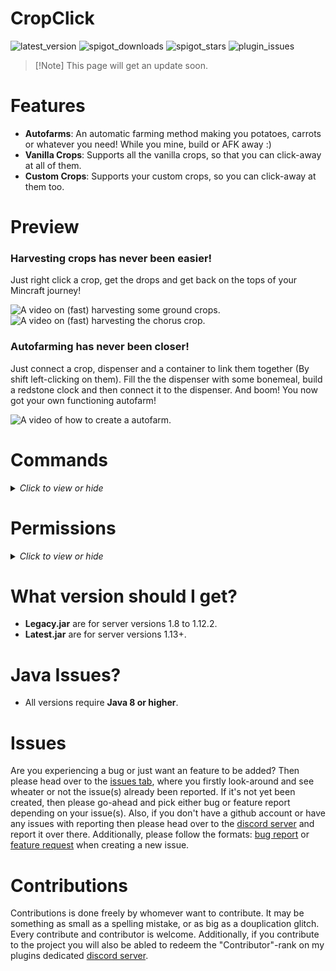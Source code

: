 # CropClick

![latest_version](https://img.shields.io/spiget/version/69480?label=version&color=teal&style=for-the-badge)
![spigot_downloads](https://img.shields.io/spiget/downloads/69480?color=teal&style=for-the-badge)
![spigot_stars](https://img.shields.io/spiget/stars/69480?color=teal&style=for-the-badge)
![plugin_issues](https://img.shields.io/github/issues/BakuPlayz/CropClick?color=teal&style=for-the-badge)

>  [!Note]
> This page will get an update soon.

# Features
- **Autofarms**: An automatic farming method making you potatoes, carrots or whatever you need! While you mine, build or AFK away :)
- **Vanilla Crops**: Supports all the vanilla crops, so that you can click-away at all of them.
- **Custom Crops**: Supports your custom crops, so you can click-away at them too.

# Preview

### Harvesting crops has never been easier! ###
Just right click a crop, get the drops and get back on the tops of your Mincraft journey!
<br>

![A video on (fast) harvesting some ground crops.](docs/media/ground_harvest.gif)
![A video on (fast) harvesting the chorus crop.](docs/media/chorus_harvest.gif)

### Autofarming has never been closer! ###
Just connect a crop, dispenser and a container to link them together (By shift left-clicking on them). Fill the the dispenser with some bonemeal, build a redstone clock and then connect it to the dispenser. And boom! You now got your own functioning autofarm!
<br>

![A video of how to create a autofarm.](docs/media/autofarm_link.gif)

# Commands
<details>
  <summary><i>Click to view or hide</i></summary>
  <br>
  
```yaml
/crop: the base command for CropClick.
/crop autofarms: shows all of the autofarms.
/crop help: shows all the commands and their permissions.
/crop reload: reloads the plugin (i.e. good for configuration changes).
/crop reset: resets the plugin to its default settings.
/crop settings: shows the most important settings for customizing CropClick.
```
</details>

# Permissions
<details>
  <summary><i>Click to view or hide</i></summary>
 
#### All
```yaml
cropclick.*: permission to access and use everything in CropClick.
cropclick.command.*: permission to use every command.
cropclick.autofarm.*: permission to use all the autofarm features.
cropclick.plant.*: permission to plant every crop.
cropclick.harvest.*: permission to harvest every crop.
cropclick.destory.*: permission to destroy every crop.
```

#### Commands
```yaml
cropclick.command.general: permission to use the general command # /crop
cropclick.command.autofarms: permission to use the autofarms command. # /crop autofarms
cropclick.command.help: permission to use the help command. # /crop help
cropclick.command.reload: permission to use the reload command. # /crop reload
cropclick.command.reset: permission to use the reset command. # /crop reset
cropclick.command.settings: permission to use the settings command. # /crop settings
```

#### Autofarms
```yaml
cropclick.autofarm.claim: permission to claim autofarms with unknown an owner.
cropclick.autofarm.link: permission to link your own autofarms.
cropclick.autofarm.unlink: permission to unlink your own autofarms.
cropclick.autofarm.unlink.others: permission to unlink others autofarms.
cropclick.autofarm.update: permission to update your own farms.
cropclick.autofarm.update.others: permission to update others autofarms.
cropclick.autofarm.toggle: permission to toggle your own autofarms.
cropclick.autofarm.toggle.others: permission to toggle others autofarms.
cropclick.autofarm.interact: permission to interact with your own autofarms.
cropclick.autofarm.interact.other: permission to interact with your others autofarms.
```

#### Crops
```yaml
# OBS! Replace the "cropName" in the following with the name of the crop, e.g. netherWart.

cropclick.plant.(cropName): permission to plant the given crop.
cropclick.harvest.(cropName): permission to harvest the given crop.
cropclick.destroy.(cropName): permission to destory the given crop.

cropNames: # A list of all the vanilla crop names (custom crops will also have their own permissions).
- bamboo
- beetroot
- brownMushroom
- cactus
- carrot
- chorus
- cocoaBean
- dripleaf
- glowBerries
- kelp
- melon
- netherWart
- potato
- pumpkin
- redMushroom
- seaPickle
- sugarCane
- sweetBerries
- twistingVines
- wheat
```

</details>


# What version should I get?

- **Legacy.jar** are for server versions 1.8 to 1.12.2.
- **Latest.jar** are for server versions 1.13+.

# Java Issues?

- All versions require **Java 8 or higher**.

# Issues

Are you experiencing a bug or just want an feature to be added? Then please head over to
the [issues tab](https://github.com/BakuPlayz/CropClick/issues), where you firstly look-around and see wheater or not
the issue(s) already been reported. If it's not yet been created, then please go-ahead and pick either bug or feature
report depending on your issue(s). Also, if you don't have a github account or have any issues with reporting then
please head over to the [discord server](https://discord.gg/HqQqz2Z) and report it over there. Additionally, please
follow the
formats: [bug report](https://github.com/BakuPlayz/CropClick/blob/release/.github/ISSUE_TEMPLATE/bug_report.md)
or [feature request](https://github.com/BakuPlayz/CropClick/blob/release/.github/ISSUE_TEMPLATE/feature_request.md) when
creating a new issue.

# Contributions

Contributions is done freely by whomever want to contribute. It may be something as small as a spelling mistake, or as big as a douplication glitch. Every contribute and contributor is welcome. Additionally, if you contribute to the project you will also be abled to redeem the "Contributor"-rank on my plugins dedicated [discord server](https://discord.gg/HqQqz2Z). 
